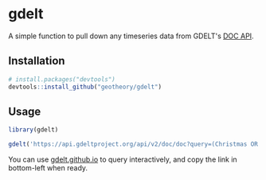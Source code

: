 
# gdelt

A simple function to pull down any timeseries data from GDELT's [DOC API](https://blog.gdeltproject.org/gdelt-doc-2-0-api-debuts/).

## Installation

``` r
# install.packages("devtools")
devtools::install_github("geotheory/gdelt")
```

## Usage

``` r
library(gdelt)

gdelt('https://api.gdeltproject.org/api/v2/doc/doc?query=(Christmas OR COVID)&mode=TimelineVol&timelinesmooth=7&timespan=5y')
```

You can use [gdelt.github.io](https://gdelt.github.io/#api=doc&query=COVID&timelinemode=TimelineVol&timelinesmooth=0&timespan=5y) to query interactively, and copy the link in bottom-left when ready.
